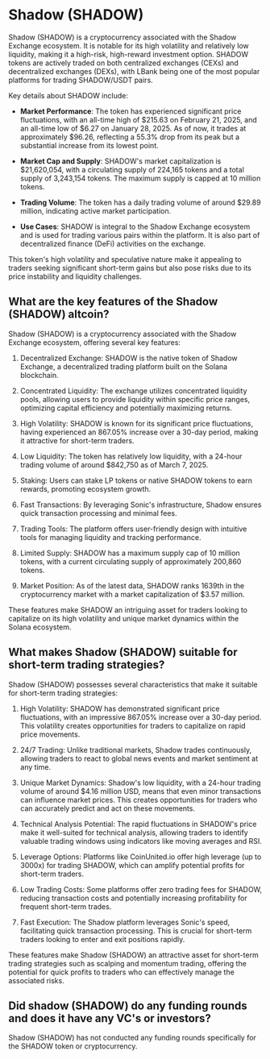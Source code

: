 # Shadow (SHADOW)

Shadow (SHADOW) is a cryptocurrency associated with the Shadow Exchange ecosystem. It is notable for its high volatility and relatively low liquidity, making it a high-risk, high-reward investment option. SHADOW tokens are actively traded on both centralized exchanges (CEXs) and decentralized exchanges (DEXs), with LBank being one of the most popular platforms for trading SHADOW/USDT pairs.

Key details about SHADOW include:

- **Market Performance**: The token has experienced significant price fluctuations, with an all-time high of $215.63 on February 21, 2025, and an all-time low of $6.27 on January 28, 2025. As of now, it trades at approximately $96.26, reflecting a 55.3% drop from its peak but a substantial increase from its lowest point.
- **Market Cap and Supply**: SHADOW's market capitalization is $21,620,054, with a circulating supply of 224,165 tokens and a total supply of 3,243,154 tokens. The maximum supply is capped at 10 million tokens.

- **Trading Volume**: The token has a daily trading volume of around $29.89 million, indicating active market participation.

- **Use Cases**: SHADOW is integral to the Shadow Exchange ecosystem and is used for trading various pairs within the platform. It is also part of decentralized finance (DeFi) activities on the exchange.

This token's high volatility and speculative nature make it appealing to traders seeking significant short-term gains but also pose risks due to its price instability and liquidity challenges.

## What are the key features of the Shadow (SHADOW) altcoin?

Shadow (SHADOW) is a cryptocurrency associated with the Shadow Exchange ecosystem, offering several key features:

1. Decentralized Exchange: SHADOW is the native token of Shadow Exchange, a decentralized trading platform built on the Solana blockchain.

2. Concentrated Liquidity: The exchange utilizes concentrated liquidity pools, allowing users to provide liquidity within specific price ranges, optimizing capital efficiency and potentially maximizing returns.

3. High Volatility: SHADOW is known for its significant price fluctuations, having experienced an 867.05% increase over a 30-day period, making it attractive for short-term traders.

4. Low Liquidity: The token has relatively low liquidity, with a 24-hour trading volume of around $842,750 as of March 7, 2025.

5. Staking: Users can stake LP tokens or native SHADOW tokens to earn rewards, promoting ecosystem growth.

6. Fast Transactions: By leveraging Sonic's infrastructure, Shadow ensures quick transaction processing and minimal fees.

7. Trading Tools: The platform offers user-friendly design with intuitive tools for managing liquidity and tracking performance.

8. Limited Supply: SHADOW has a maximum supply cap of 10 million tokens, with a current circulating supply of approximately 200,860 tokens.

9. Market Position: As of the latest data, SHADOW ranks 1639th in the cryptocurrency market with a market capitalization of $3.57 million.

These features make SHADOW an intriguing asset for traders looking to capitalize on its high volatility and unique market dynamics within the Solana ecosystem.

## What makes Shadow (SHADOW) suitable for short-term trading strategies?

Shadow (SHADOW) possesses several characteristics that make it suitable for short-term trading strategies:

1. High Volatility: SHADOW has demonstrated significant price fluctuations, with an impressive 867.05% increase over a 30-day period. This volatility creates opportunities for traders to capitalize on rapid price movements.

2. 24/7 Trading: Unlike traditional markets, Shadow trades continuously, allowing traders to react to global news events and market sentiment at any time.

3. Unique Market Dynamics: Shadow's low liquidity, with a 24-hour trading volume of around $4.16 million USD, means that even minor transactions can influence market prices. This creates opportunities for traders who can accurately predict and act on these movements.

4. Technical Analysis Potential: The rapid fluctuations in SHADOW's price make it well-suited for technical analysis, allowing traders to identify valuable trading windows using indicators like moving averages and RSI.

5. Leverage Options: Platforms like CoinUnited.io offer high leverage (up to 3000x) for trading SHADOW, which can amplify potential profits for short-term traders.

6. Low Trading Costs: Some platforms offer zero trading fees for SHADOW, reducing transaction costs and potentially increasing profitability for frequent short-term trades.

7. Fast Execution: The Shadow platform leverages Sonic's speed, facilitating quick transaction processing. This is crucial for short-term traders looking to enter and exit positions rapidly.

These features make Shadow (SHADOW) an attractive asset for short-term trading strategies such as scalping and momentum trading, offering the potential for quick profits to traders who can effectively manage the associated risks.

## Did shadow (SHADOW) do any funding rounds and does it have any VC's or investors?

Shadow (SHADOW) has not conducted any funding rounds specifically for the SHADOW token or cryptocurrency.
